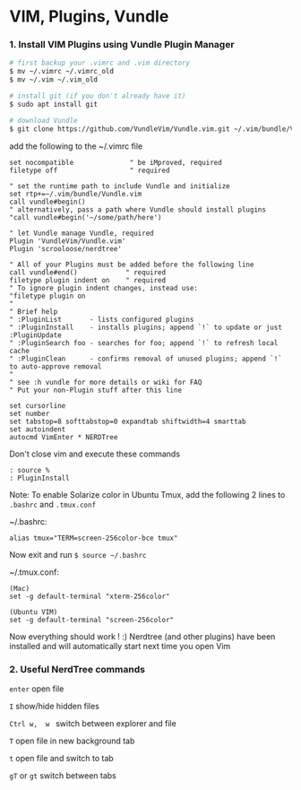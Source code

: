 # VIM, Plugins, Vundle

### 1. Install VIM Plugins using Vundle Plugin Manager

```bash
# first backup your .vimrc and .vim directory
$ mv ~/.vimrc ~/.vimrc_old
$ mv ~/.vim ~/.vim_old

# install git (if you don't already have it)
$ sudo apt install git

# download Vundle
$ git clone https://github.com/VundleVim/Vundle.vim.git ~/.vim/bundle/Vundle.vim
```

add the following to the ~/.vimrc file
```viml
set nocompatible              " be iMproved, required
filetype off                  " required

" set the runtime path to include Vundle and initialize
set rtp+=~/.vim/bundle/Vundle.vim
call vundle#begin()
" alternatively, pass a path where Vundle should install plugins
"call vundle#begin('~/some/path/here')

" let Vundle manage Vundle, required
Plugin 'VundleVim/Vundle.vim'
Plugin 'scrooloose/nerdtree'

" All of your Plugins must be added before the following line
call vundle#end()            " required
filetype plugin indent on    " required
" To ignore plugin indent changes, instead use:
"filetype plugin on
"
" Brief help
" :PluginList       - lists configured plugins
" :PluginInstall    - installs plugins; append `!` to update or just :PluginUpdate
" :PluginSearch foo - searches for foo; append `!` to refresh local cache
" :PluginClean      - confirms removal of unused plugins; append `!` to auto-approve removal
"
" see :h vundle for more details or wiki for FAQ
" Put your non-Plugin stuff after this line

set cursorline
set number
set tabstop=8 softtabstop=0 expandtab shiftwidth=4 smarttab
set autoindent
autocmd VimEnter * NERDTree
```

Don't close vim and execute these commands
```
: source %
: PluginInstall
```

Note: To enable Solarize color in Ubuntu Tmux, add the following 2 lines to `.bashrc` and `.tmux.conf`

~/.bashrc:
```
alias tmux="TERM=screen-256color-bce tmux"
```

Now exit and run `$ source ~/.bashrc`

~/.tmux.conf:
```
(Mac)
set -g default-terminal "xterm-256color"

(Ubuntu VIM)
set -g default-terminal "screen-256color"
```




Now everything should work ! :) Nerdtree (and other plugins) have been installed and will automatically start next time you open Vim

### 2. Useful NerdTree commands
`enter` open file

`I` show/hide hidden files

`Ctrl w,  w ` switch between explorer and file

`T` open file in new background tab

`t` open file and switch to tab

`gT` or `gt` switch between tabs
